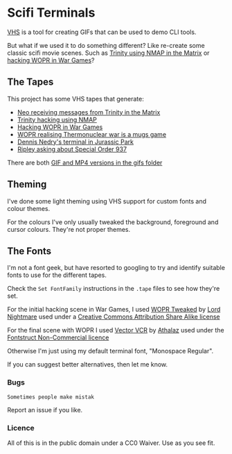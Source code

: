 # Scifi Terminals

[VHS](https://github.com/charmbracelet/vhs) is a tool for creating GIFs that can 
be used to demo CLI tools.

But what if we used it to do something different? Like re-create some classic 
scifi movie scenes. Such as [Trinity using NMAP in the Matrix](https://www.youtube.com/watch?v=nLVBgsEk5k0) or 
[hacking WOPR in War Games](https://www.youtube.com/watch?v=D-9l5jSDL50)?

## The Tapes

This project has some VHS tapes that generate:

* [Neo receiving messages from Trinity in the Matrix](/gifs/matrix-neo.gif)
* [Trinity hacking using NMAP](/gifs/matrix-trinity-hack.gif)
* [Hacking WOPR in War Games](/gifs/war-games-greetings-professor.gif)
* [WOPR realising Thermonuclear war is a mugs game](/gifs/war-games-strange-game.gif)
* [Dennis Nedry's terminal in Jurassic Park](/gifs/jurassic-park-nedry.gif)
* [Ripley asking about Special Order 937](/gifs/alien-special-order.gif)

There are both [GIF and MP4 versions in the gifs folder](/gifs)

## Theming

I've done some light theming using VHS support for custom fonts and colour themes.

For the colours I've only usually tweaked the background, foreground and cursor colours. 
They're not proper themes.

## The Fonts

I'm not a font geek, but have resorted to googling to try and identify suitable fonts to 
use for the different tapes.

Check the `Set FontFamily` instructions in the `.tape` files to see how they're set.

For the initial hacking scene in War Games, I used [WOPR Tweaked](https://fontstruct.com/fontstructions/show/1854233/wopr-terminal-1) by [Lord Nightmare](https://fontstruct.com/fontstructors/59995/lord_nightmare) used under a [Creative Commons Attribution Share Alike license](http://creativecommons.org/licenses/by-sa/3.0/)

For the final scene with WOPR I used [Vector VCR](https://fontstruct.com/fontstructions/show/1554355/vector-vcr) by [Athalaz](https://fontstruct.com/fontstructors/1561728/athalax) used under the [Fontstruct Non-Commercial licence](https://fontstruct.com/fontstructions/license/1554355/vector-vcr)

Otherwise I'm just using my default terminal font, "Monospace Regular".

If you can suggest better alternatives, then let me know.

### Bugs

`Sometimes people make mistak`

Report an issue if you like.

### Licence

All of this is in the public domain under a CC0 Waiver. Use as you see fit.
